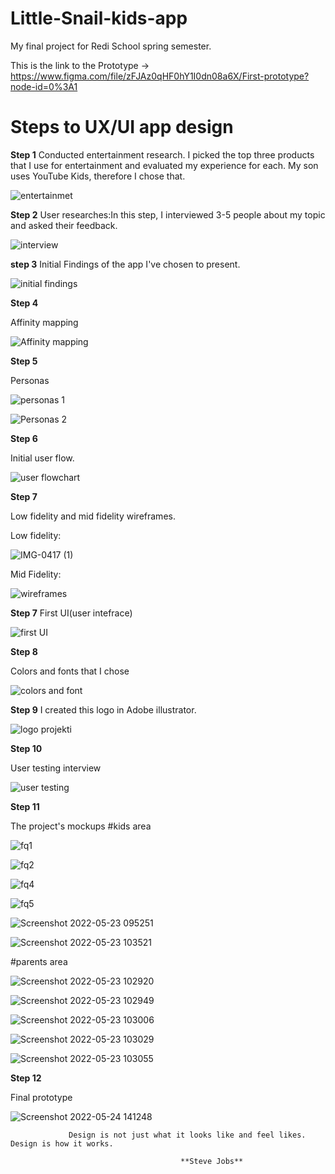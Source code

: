 # Little-Snail-kids-app
My final project for Redi School spring semester.
        
         
This is the link to the Prototype ->  https://www.figma.com/file/zFJAz0qHF0hY1I0dn08a6X/First-prototype?node-id=0%3A1


# Steps to UX/UI app design

**Step 1**
Conducted entertainment research. I picked the top three products that I use for entertainment and evaluated my experience for each.
My son uses YouTube Kids, therefore I chose that.

![entertainmet](https://user-images.githubusercontent.com/106023493/170026526-58b79a61-75ff-450b-829d-2c9913eea8ff.jpg)

**Step 2**
User researches:In this step, I interviewed 3-5 people about my topic and asked their feedback.

![interview](https://user-images.githubusercontent.com/106023493/170027009-edcbb5cd-05c2-4f10-b6a4-19ea5456738c.jpg)

**step 3**
Initial Findings of the app I've chosen to present.

![initial findings](https://user-images.githubusercontent.com/106023493/170027412-c794005f-006d-43b9-9c3a-6df7d05a8044.jpg)

**Step 4**

Affinity mapping

![Affinity mapping](https://user-images.githubusercontent.com/106023493/170027593-41b6d41b-907b-4ce5-9aab-7d58b9040469.jpg)

**Step 5**

Personas

![personas 1](https://user-images.githubusercontent.com/106023493/170027824-a77f0dfd-0dc9-41a0-9a17-3687356ed81d.jpg)

![Personas 2](https://user-images.githubusercontent.com/106023493/170027855-ee6e2631-0407-469f-80e2-46feb0f397e8.jpg)

**Step 6**

Initial user flow.

![user flowchart](https://user-images.githubusercontent.com/106023493/170027997-74b89637-f563-44e6-abe6-d90cba6703a5.png)

**Step 7**

Low fidelity and mid fidelity wireframes.

Low fidelity:

![IMG-0417 (1)](https://user-images.githubusercontent.com/106023493/170033670-c457b078-5c75-4a21-b723-44bcf5200def.jpg)


Mid Fidelity:

![wireframes](https://user-images.githubusercontent.com/106023493/170029006-f8f9733f-4ca0-4732-8348-9040c06b3cfc.jpg)

**Step 7**
First UI(user intefrace)

![first UI](https://user-images.githubusercontent.com/106023493/170029233-e1b2caa0-f7c7-422e-9cb2-ecad8e8296b1.jpg)

**Step 8**

Colors and fonts that I chose

![colors and font](https://user-images.githubusercontent.com/106023493/170029632-c6fa0648-66fa-41cc-a501-379a1245f0b8.jpg)

**Step 9**
I created this logo in Adobe illustrator.

![logo projekti](https://user-images.githubusercontent.com/106023493/170047973-f9d90928-c19f-44a3-a284-8ee086c7c692.jpg)

**Step 10**

User testing interview 

![user testing](https://user-images.githubusercontent.com/106023493/170030153-fc1c6e6d-ad3a-4f1a-aa77-979ca6cb1198.jpg)

**Step 11**

The project's mockups #kids area

![fq1](https://user-images.githubusercontent.com/106023493/170030545-0e226643-be02-4932-8262-15fc691a03fe.jpg)


![fq2](https://user-images.githubusercontent.com/106023493/170030594-93834e92-3f64-4ded-a100-fe3feb9d2c42.jpg)


![fq4](https://user-images.githubusercontent.com/106023493/170030655-9f1ace1e-6611-46b8-95d1-653e47ff884c.jpg)


![fq5](https://user-images.githubusercontent.com/106023493/170030733-9ffd59aa-8ce2-48d6-9ecd-585bc18b5c25.jpg)


![Screenshot 2022-05-23 095251](https://user-images.githubusercontent.com/106023493/170030824-78157e9d-6b69-4ac4-967d-04279b22d6f7.jpg)


![Screenshot 2022-05-23 103521](https://user-images.githubusercontent.com/106023493/170030895-70a1c16b-aefe-4b53-829e-7fafbab69100.jpg)


#parents area

![Screenshot 2022-05-23 102920](https://user-images.githubusercontent.com/106023493/170031360-4936a4ed-2057-459d-8a28-ae6deb50a757.jpg)


![Screenshot 2022-05-23 102949](https://user-images.githubusercontent.com/106023493/170031456-aba2c8fe-e4d3-40eb-9321-0b7cade79079.jpg)


![Screenshot 2022-05-23 103006](https://user-images.githubusercontent.com/106023493/170031517-64c4c314-5826-47f6-9f76-7ad32f96bcaf.jpg)


![Screenshot 2022-05-23 103029](https://user-images.githubusercontent.com/106023493/170031570-96104596-7cc9-4d3e-ab36-4c1763b032ea.jpg)


![Screenshot 2022-05-23 103055](https://user-images.githubusercontent.com/106023493/170031595-d63ad15f-7e36-4e87-a1ab-2fafa72192ae.jpg)


**Step 12**

Final prototype 

![Screenshot 2022-05-24 141248](https://user-images.githubusercontent.com/106023493/170031871-a1fc2143-1be5-490e-9a72-f1eb2cc1c090.jpg)
 
                 
                 Design is not just what it looks like and feel likes. Design is how it works.

                                          **Steve Jobs**














